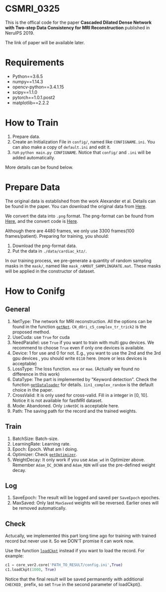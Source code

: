 # CSMRI_0325
This is the offical code for the paper 
**Cascaded Dilated Dense Network with Two-step Data Consistency for MRI Reconstruction** published in NeruIPS 2019.

The link of paper will be available later.

# Requirements
- Python==3.6.5
- numpy==1.14.3
- opencv-python==3.4.1.15
- scipy==1.1.0
- pytorch==1.0.1.post2
- matplotlib==2.2.2

# How to Train
1. Prepare data.
2. Create an Initialization File in `config/`, named like `CONFIGNAME.ini`. You can also make a copy of `default.ini` and edit it.
3. run `python main.py CONFIGNAME`. Notice that `config/` and `.ini` will be added automatically.

More details can be found below.

# Prepare Data
The original data is established from the work Alexander et al. Details can be found in the paper. 
You can download the original data from [Here](http://www.cse.yorku.ca/~mridataset/).

We convert the data into `.png` format. The png-format can be found from [Here](https://github.com/tinyRattar/CDDNwithTDC_storage/tree/master/data/pngFormat), and the convert code is [Here](https://github.com/tinyRattar/CDDNwithTDC_storage/blob/master/data/saveAsPng.m).

Although there are 4480 frames, we only use 3300 frames(100 frames/patient). Preparing for training, you should:
1. Download the png-format data.
2. Put the data in `./data/cardiac_ktz/`.

In our training process, we pre-generate a quantity of random sampling masks in the `mask/`, named like `mask_rAMOUT_SAMPLINGRATE.mat`. These masks will be applied in the constructor of dataset. 

# How to Conifg
## General
1. NetType: The network for MRI reconstruction. All the options can be found in the function [`getNet`](https://github.com/tinyRattar/CSMRI_0325/blob/b5a8cec01b98a2be0c313dfe403488582c7fced2/network/__init__.py#L31). `CN_dOri_c5_complex_tr_trick2` is the proposed method.
2. UseCuda: use `True` for cuda
3. NeedParallel: use `True` if you want to train with multi gpu devices. We recommend to choose `True` even if only one devices is available.
4. Device: 1 for use and 0 for not. E.g., you want to use the 2nd and the 3rd gpu devices , you should write `0110` here. (more or less devices is acceptable)
5. LossType: The loss function. `mse` or `mae`. (Actually we found no difference in this work)
6. DataType: The part is implemented by "Keyword detection". Check the function [`getDataloader`](https://github.com/tinyRattar/CSMRI_0325/blob/b5a8cec01b98a2be0c313dfe403488582c7fced2/dataProcess.py#L31) for details. `1in1_complex_random` is the default choice in the paper.
7. CrossValid: It is only used for cross-valid. Fill in a integer in [0, 10]. Notice it is not available for fastMRI dataset.
8. Mode: Abandoned. Only `inNetDC` is acceptable here.
9. Path: The saving path for the record and the trained weights.

## Train
1. BatchSize: Batch-size.
2. LearningRate: Learning rate.
3. Epoch: Epoch. What am I doing.
4. Optimizer: Check [`getOptimizer`](https://github.com/tinyRattar/CSMRI_0325/blob/b5a8cec01b98a2be0c313dfe403488582c7fced2/network/__init__.py#L15).
5. WeightDecay: It only work if you use `Adam_wd` in Optimizer above. Remember `Adam_DC_DCNN` and `Adam_RDN` will use the pre-defined weight decay.

## Log
1. SaveEpoch: The result will be logged and saved per `SaveEpoch` epoches.
2. MaxSaved: Only last `MaxSaved` weights will be reversed. Earlier ones will be removed automatically.

## Check
Actucally, we implemented this part long time ago for training with trained record but never use it. So we DON'T promise it can work now.

Use the function [`loadCkpt`](https://github.com/tinyRattar/CSMRI_0325/blob/b5a8cec01b98a2be0c313dfe403488582c7fced2/core.py#L196) instead if you want to load the record. 
For example:
```python
c1 = core_ver2.core('PATH_TO_RESULT/config.ini',True)
c1.loadCkpt(1000, True)
```

Notice that the final result will be saved permanently with additional `CHECKED_` prefix, so set `True` in the second parameter of loadCkpt().
